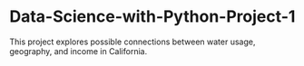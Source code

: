 # Data-Science-with-Python-Project-1
This project explores possible connections between water usage, geography, and income in California.
